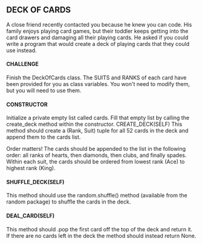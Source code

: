## **DECK OF CARDS**

A close friend recently contacted you because he knew you can code. His family enjoys playing card games, but their toddler keeps getting into the card drawers and damaging all their playing cards. He asked if you could write a program that would create a deck of playing cards that they could use instead.

#### CHALLENGE
Finish the DeckOfCards class. The SUITS and RANKS of each card have been provided for you as class variables. You won't need to modify them, but you will need to use them.

#### CONSTRUCTOR
Initialize a private empty list called cards.
Fill that empty list by calling the create_deck method within the constructor.
CREATE_DECK(SELF)
This method should create a (Rank, Suit) tuple for all 52 cards in the deck and append them to the cards list.

Order matters! The cards should be appended to the list in the following order: all ranks of hearts, then diamonds, then clubs, and finally spades. Within each suit, the cards should be ordered from lowest rank (Ace) to highest rank (King).

#### SHUFFLE_DECK(SELF)
This method should use the random.shuffle() method (available from the random package) to shuffle the cards in the deck.

#### DEAL_CARD(SELF)
This method should .pop the first card off the top of the deck and return it. If there are no cards left in the deck the method should instead return None.